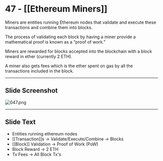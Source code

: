 # 47 - [[Ethereum Miners]]

Miners are entities running Ethereum nodes that validate and execute these transactions and combine them into blocks. 

The process of validating each block by having a miner provide a mathematical proof is known as a “proof of work.” 

Miners are rewarded for blocks accepted into the blockchain with a block reward in ether (currently 2 ETH). 

A miner also gets fees which is the ether spent on gas by all the transactions included in the block.

___
## Slide Screenshot
![047.png](../images/ethereum101/047.png)
___
## Slide Text
- Entities running ethereum nodes
- [[Transaction]]s -> Validate/Execute/Combine -> Blocks
- [[Block]] Validation -> Proof of Work (PoW)
- Block Reward -> 2 ETH
- Tx Fees -> All Block Tx's 

